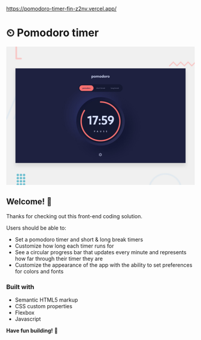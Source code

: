https://pomodoro-timer-fin-z2nv.vercel.app/

# ⏲ Pomodoro timer

![Design preview for the Pomodoro timer coding challenge](./preview.jpg)

## Welcome! 👋

Thanks for checking out this front-end coding solution.


  Users should be able to:

- Set a pomodoro timer and short & long break timers
- Customize how long each timer runs for
- See a circular progress bar that updates every minute and represents how far through their timer they are
- Customize the appearance of the app with the ability to set preferences for colors and fonts

### Built with

- Semantic HTML5 markup
- CSS custom properties
- Flexbox
- Javascript

**Have fun building!** 🚀
